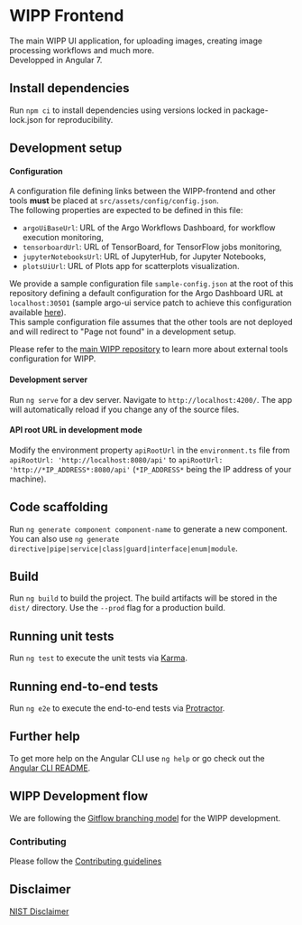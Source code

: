 # WIPP Frontend

The main WIPP UI application, for uploading images, creating image processing workflows and much more.  
Developped in Angular 7.

## Install dependencies

Run `npm ci` to install dependencies using versions locked in package-lock.json for reproducibility.

## Development setup

#### Configuration

A configuration file defining links between the WIPP-frontend and other tools **must** be placed at 
`src/assets/config/config.json`.  
The following properties are expected to be defined in this file:
- `argoUiBaseUrl`: URL of the Argo Workflows Dashboard, for workflow execution monitoring,
- `tensorboardUrl`: URL of TensorBoard, for TensorFlow jobs monitoring,
- `jupyterNotebooksUrl`: URL of JupyterHub, for Jupyter Notebooks,
- `plotsUiUrl`: URL of Plots app for scatterplots visualization.

We provide a sample configuration file `sample-config.json` at the root of this repository defining
a default configuration for the Argo Dashboard URL at `localhost:30501` (sample argo-ui service patch 
to achieve this configuration available 
[here](https://github.com/usnistgov/WIPP/blob/master/deployment/wipp-ci-single-node/argo-service-patch.yaml)).   
This sample configuration file assumes that the other tools are not deployed and will redirect to 
"Page not found" in a development setup.

Please refer to the [main WIPP repository](https://github.com/usnistgov/WIPP) to learn more about 
external tools configuration for WIPP.

#### Development server

Run `ng serve` for a dev server. Navigate to `http://localhost:4200/`. The app will automatically reload if you change any of the source files.

#### API root URL in development mode

Modify the environment property `apiRootUrl` in the `environment.ts` file from `apiRootUrl: 'http://localhost:8080/api'`
to `apiRootUrl: 'http://*IP_ADDRESS*:8080/api'` (`*IP_ADDRESS*` being the IP address of your machine).

## Code scaffolding

Run `ng generate component component-name` to generate a new component. You can also use `ng generate directive|pipe|service|class|guard|interface|enum|module`.

## Build

Run `ng build` to build the project. The build artifacts will be stored in the `dist/` directory. Use the `--prod` flag for a production build.

## Running unit tests

Run `ng test` to execute the unit tests via [Karma](https://karma-runner.github.io).

## Running end-to-end tests

Run `ng e2e` to execute the end-to-end tests via [Protractor](http://www.protractortest.org/).

## Further help

To get more help on the Angular CLI use `ng help` or go check out the [Angular CLI README](https://github.com/angular/angular-cli/blob/master/README.md).

## WIPP Development flow
We are following the [Gitflow branching model](https://nvie.com/posts/a-successful-git-branching-model/) for the WIPP development.  

### Contributing
Please follow the [Contributing guidelines](CONTRIBUTING.md)

## Disclaimer

[NIST Disclaimer](LICENSE.md)